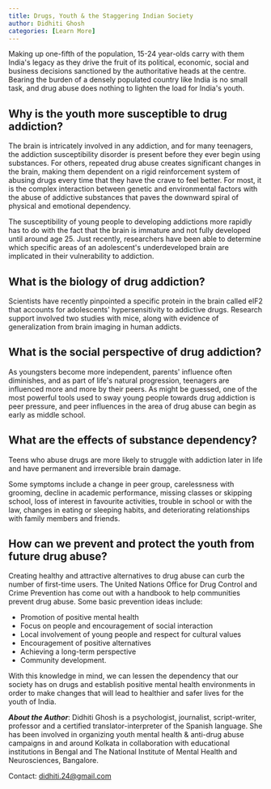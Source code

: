 ```yaml
---
title: Drugs, Youth & the Staggering Indian Society
author: Didhiti Ghosh
categories: [Learn More]
---
```


Making up one-fifth of the population, 15-24 year-olds carry with them India's
legacy as they drive the fruit of its political, economic, social and business
decisions sanctioned by the authoritative heads at the centre. Bearing the
burden of a densely populated country like India is no small task, and drug
abuse does nothing to lighten the load for India's youth.

## Why is the youth more susceptible to drug addiction?

The brain is intricately involved in any addiction, and for many teenagers, the
addiction susceptibility disorder is present before they ever begin using
substances. For others, repeated drug abuse creates significant changes in the
brain, making them dependent on a rigid reinforcement system of abusing drugs
every time that they have the crave to feel better. For most, it is the complex
interaction between genetic and environmental factors with the abuse of
addictive substances that paves the downward spiral of physical and emotional
dependency.

The susceptibility of young people to developing addictions more rapidly has to
do with the fact that the brain is immature and not fully developed until
around age 25. Just recently, researchers have been able to determine which
specific areas of an adolescent's underdeveloped brain are implicated in their
vulnerability to addiction.

## What is the biology of drug addiction?

Scientists have recently pinpointed a specific protein in the brain called elF2
that accounts for adolescents' hypersensitivity to addictive drugs. Research
support involved two studies with mice, along with evidence of generalization
from brain imaging in human addicts.

## What is the social perspective of drug addiction?

As youngsters become more independent, parents' influence often diminishes, and
as part of life's natural progression, teenagers are influenced more and more
by their peers. As might be guessed, one of the most powerful tools used to
sway young people towards drug addiction is peer pressure, and peer influences
in the area of drug abuse can begin as early as middle school.

## What are the effects of substance dependency?

Teens who abuse drugs are more likely to struggle with addiction later in life
and have permanent and irreversible brain damage.

Some symptoms include a change in peer group, carelessness with grooming,
decline in academic performance, missing classes or skipping school, loss of
interest in favourite activities, trouble in school or with the law, changes in
eating or sleeping habits, and deteriorating relationships with family members
and friends.

## How can we prevent and protect the youth from future drug abuse?

Creating healthy and attractive alternatives to drug abuse can curb the number
of first-time users. The United Nations Office for Drug Control and Crime
Prevention has come out with a handbook to help communities prevent drug abuse.
Some basic prevention ideas include:

* Promotion of positive mental health
* Focus on people and encouragement of social interaction
* Local involvement of young people and respect for cultural values
* Encouragement of positive alternatives
* Achieving a long-term perspective
* Community development.

With this knowledge in mind, we can lessen the dependency that our society has
on drugs and establish positive mental health environments in order to make
changes that will lead to healthier and safer lives for the youth of India.

***About the Author***: Didhiti Ghosh is a psychologist, journalist, script-writer,
professor and a certified translator-interpreter of the Spanish language. She
has been involved in organizing youth mental health & anti-drug abuse campaigns
in and around Kolkata in collaboration with educational institutions in Bengal
and The National Institute of Mental Health and Neurosciences, Bangalore.

Contact: didhiti.24@gmail.com


